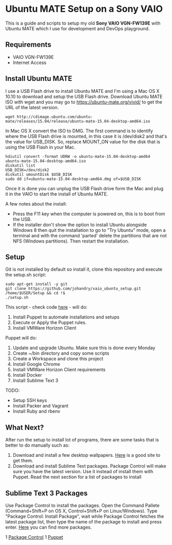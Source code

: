 # Ubuntu MATE Setup on a Sony VAIO

This is a guide and scripts to setup my old **Sony VAIO VGN-FW139E** with Ubuntu MATE which I use for development and DevOps playground.

## Requirements

* VAIO VGN-FW139E
* Internet Access

## Install Ubuntu MATE

I use a USB Flash drive to install Ubuntu MATE and I'm using a Mac OS X 10.10 to download and setup the USB Flash drive. Download Ubuntu MATE ISO with wget and you may go to https://ubuntu-mate.org/vivid/ to get the URL of the latest version.

```
wget http://cdimage.ubuntu.com/ubuntu-mate/releases/15.04/release/ubuntu-mate-15.04-desktop-amd64.iso
```

In Mac OS X convert the ISO to DMG. The first command is to identify where the USB Flash drive is mounted, in this case it is /dev/disk2 and that's the value for USB\_DISK. So, replace MOUNT_ON value for the disk that is using the USB Flash in your Mac.

``` 
hdiutil convert -format UDRW -o ubuntu-mate-15.04-desktop-amd64 ubuntu-mate-15.04-desktop-amd64.iso
diskutil list
USB_DISK=/dev/disk2
diskutil umountDisk $USB_DISK
sudo dd if=ubuntu-mate-15.04-desktop-amd64.dmg of=$USB_DISK

```

Once it is done you can unplug the USB Flash drive form the Mac and plug it in the VAIO to start the install of Ubuntu MATE.

A few notes about the install:

* Press the F11 key when the computer is powered on, this is to boot from the USB.
* If the installer don't show the option to install Ubuntu alongside Windows 8 then quit the installation to go to "Try Ubuntu" mode, open a terminal and with the command 'parted' delete the partitions that are not NFS (Windows partitions). Then restart the installation.

## Setup

Git is not installed by default so install it, clone this repository and execute the setup.sh script:

```
sudo apt-get install -y git
git clone https://github.com/johandry/vaio_ubuntu_setup.git /home/$USER/Setup && cd !$
./setup.sh
```

This script - check code [here](https://raw.githubusercontent.com/johandry/vaio_ubuntu_setup/master/setup.sh) - will do:

1. Install Puppet to automate installations and setups
1. Execute or Apply the Puppet rules.
1. Install VMWare Horizon Client

Puppet will do:

1. Update and upgrade Ubuntu. Make sure this is done every Monday
1. Create ~/bin directory and copy some scripts
1. Create a Workspace and clone this project
1. Install Google Chrome
1. Install VMWare Horizon Client requirements
1. Install Docker
1. Install Sublime Text 3

TODO:

* Setup SSH keys
* Install Packer and Vagrant
* Install Ruby and rbenv

## What Next?

After run the setup to install lot of programs, there are some tasks that is better to do manually such as:
1. Download and install a few desktop wallpapers. [Here](http://www.hdwallpapers.in/) is a good site to get them. 
1. Download and install Sublime Text packages. Package Control will make sure you have the latest version. Use it instead of install them with Puppet. Read the next section for a list of packages to install

## Sublime Text 3 Packages

Use Package Control to install the packages. Open the Command Pallete (Command+Shift+P on OS X, Control+Shift+P on Linux/Windows). Type "Package Control: Install Package", wait while Package Control fetches the latest package list, then type the name of the package to install and press enter. [Here](https://packagecontrol.io) you can find more packages.

1 [Package Control](https://packagecontrol.io/installation)
1 [Puppet](https://github.com/russCloak/SublimePuppet)


